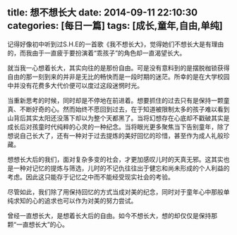 title: 想不想长大
date: 2014-09-11 22:10:30
categories: [每日一篇]
tags: [成长,童年,自由,单纯]
---
记得好像初中听到过S.H.E的一首歌《我不想长大》，觉得她们不想长大是有理由的，而我由于一直疲于要扮演着“乖孩子”的角色却一直渴望长大。

就当我一心想着长大，其实向往的是那份自由。可是没有意料到的是摆脱枷锁获得自由的那一刻到来的并非是无比的畅快而是一段时期的迷茫。所幸的是在大学校园中并没有花费多大代价便可以度过这段迷惘时光。

当重新思考的时候，同时却是不停地在前进着。想要抓住的过去只有是保持一颗童真、不断好奇的心。然而始终不愿回到过去，在于知道被限制太多的孩子难以看到山背后其实太阳还没落下却以为整个天都黑了。当将幻想存在心底却不戳破其实是成长后对孩童时代纯粹的心灵的一种纪念。当将眼光更多聚焦当下告别童年，除了想说自己长大了，还有一种对于过去提炼的美好回忆的珍惜，甚至作为成人礼般珍藏。
<!--more-->
想想长大后的我们，面对复杂多变的社会，才更加感叹儿时的天真无邪。这其实也是一种对记忆的提炼与筛选，儿时的不记仇往往出于健忘和尚未形成的个人利益的考虑。因此这只能存于记忆之中而不能经受现实社会的考验。

尽管如此，我们除了用保持回忆的方式当成对美的纪念，同时对于童年心中那般单纯求知的心的追求也可以作为对美的努力尝试。

曾经一直想长大，是想着长大后的自由。如今不想长大，想的却仅仅是保持那颗“一直想长大”的心。